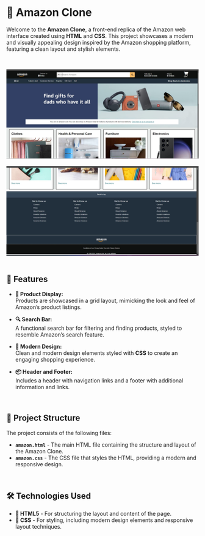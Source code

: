 # 🛒 Amazon Clone

Welcome to the **Amazon Clone**, a front-end replica of the Amazon web interface created using **HTML** and **CSS**. This project showcases a modern and visually appealing design inspired by the Amazon shopping platform, featuring a clean layout and stylish elements.

<br>

![Amazon Clone Screenshot 1](https://github.com/Rishabhjain610/Amazon-clone/blob/main/amazon/amazon2.jpg)
<br> <br>
![Amazon Clone Screenshot 2](https://github.com/Rishabhjain610/Amazon-clone/blob/main/amazon/amazon1.jpg)
<br> <br>


## 🚀 Features

- **🛒 Product Display:**  
  Products are showcased in a grid layout, mimicking the look and feel of Amazon’s product listings.

- **🔍 Search Bar:**  
  A functional search bar for filtering and finding products, styled to resemble Amazon’s search feature.

- **🎨 Modern Design:**  
  Clean and modern design elements styled with **CSS** to create an engaging shopping experience.

  

- **📦 Header and Footer:**  
  Includes a header with navigation links and a footer with additional information and links.

<br>

## 📂 Project Structure

The project consists of the following files:

- **`amazon.html`** - The main HTML file containing the structure and layout of the Amazon Clone.
- **`amazon.css`** - The CSS file that styles the HTML, providing a modern and responsive design.

<br>

## 🛠️ Technologies Used

- **📑 HTML5** - For structuring the layout and content of the page.
- **🎨 CSS** - For styling, including modern design elements and responsive layout techniques.

